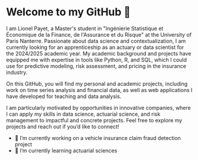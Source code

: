 # Welcome to my GitHub 👋

I am Lionel Payet, a Master's student in "Ingénierie Statistique et Économique de la Finance, de l'Assurance et du Risque" at the University of Paris Nanterre. 
Passionate about data science and contextualization, I am currently looking for an apprenticeship as an actuary or data scientist for the 2024/2025 academic year. 
My academic background and projects have equipped me with expertise in tools like Python, R, and SQL, which I could use for predictive modeling, risk assessment, and pricing in the insurance industry.

On this GitHub, you will find my personal and academic projects, including work on time series analysis and financial data, as well as web applications I have developed for teaching and data analysis.

I am particularly motivated by opportunities in innovative companies, where I can apply my skills in data science, actuarial science, and risk management to impactful and concrete projects. Feel free to explore my projects and reach out if you’d like to connect!


- 🔭 I’m currently working on a vehicle insurance claim fraud detection project
- 🌱 I’m currently learning actuarial sciences 

